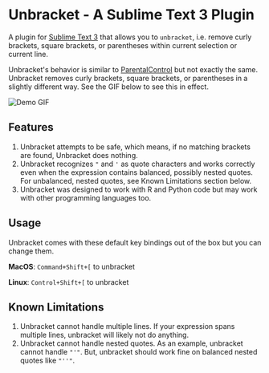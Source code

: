 # Unbracket - A Sublime Text 3 Plugin

A plugin for [Sublime Text 3](https://www.sublimetext.com/3) that allows you to `unbracket`, i.e. remove curly brackets, square brackets, or parentheses within current selection or current line. 

Unbracket's behavior is similar to [ParentalControl](https://github.com/ilyakam/ParentalControl) but not exactly the same. Unbracket removes curly brackets, square brackets, or parentheses in a slightly different way. See the GIF below to see this in effect.

![Demo GIF](https://user-images.githubusercontent.com/7110058/29059559-fd25a4ea-7bca-11e7-9ccb-19d40377b917.gif)


## Features
1. Unbracket attempts to be safe, which means, if no matching brackets are found, Unbracket does nothing.
2. Unbracket recognizes `"` and `'` as quote characters and works correctly even when the expression contains balanced, possibly nested quotes. For unbalanced, nested quotes, see Known Limitations section below.
3. Unbracket was designed to work with R and Python code but may work with other programming languages too. 

## Usage 
Unbracket comes with these default key bindings out of the box but you can change them.

**MacOS**: `Command+Shift+[` to unbracket

**Linux**: `Control+Shift+[` to unbracket


## Known Limitations
1. Unbracket cannot handle multiple lines. If your expression spans multiple lines, unbracket will likely not do anything.
2. Unbracket cannot handle nested quotes. As an example, unbracket cannot handle `"'"`. But, unbracket should work fine on balanced nested quotes like `"''"`.



